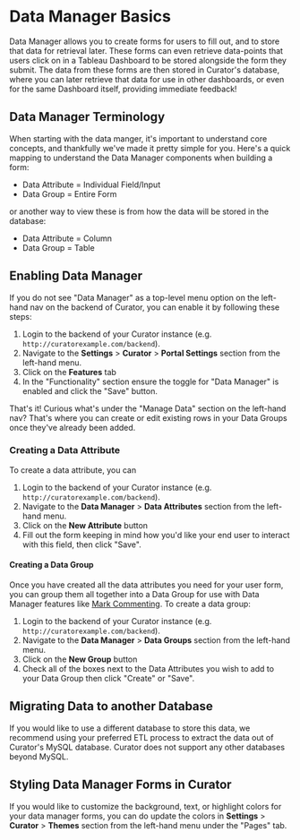 # Data Manager Basics

Data Manager allows you to create forms for users to fill out, and to store that data for retrieval later.  These forms
can even retrieve data-points that users click on in a Tableau Dashboard to be stored alongside the form they submit.
The data from these forms are then stored in Curator's database, where you can later retrieve that data for use in other
dashboards, or even for the same Dashboard itself, providing immediate feedback!

## Data Manager Terminology

When starting with the data manger, it's important to understand core concepts, and thankfully we've made it pretty
simple for you.  Here's a quick mapping to understand the Data Manager components when building a form:

- Data Attribute = Individual Field/Input
- Data Group = Entire Form

or another way to view these is from how the data will be stored in the database:

- Data Attribute = Column
- Data Group = Table

## Enabling Data Manager

If you do not see "Data Manager" as a top-level menu option on the left-hand nav on the backend of Curator, you can
enable it by following these steps:

1. Login to the backend of your Curator instance (e.g. `http://curatorexample.com/backend`).
2. Navigate to the **Settings** > **Curator** > **Portal Settings** section from the left-hand menu.
3. Click on the **Features** tab
4. In the "Functionality" section ensure the toggle for "Data Manager" is enabled and click the "Save" button.

That's it!  Curious what's under the "Manage Data" section on the left-hand nav?  That's where you can create or edit
existing rows in your Data Groups once they've already been added.

### Creating a Data Attribute

To create a data attribute, you can

1. Login to the backend of your Curator instance (e.g. `http://curatorexample.com/backend`).
2. Navigate to the **Data Manager** > **Data Attributes** section from the left-hand menu.
3. Click on the **New Attribute** button
4. Fill out the form keeping in mind how you'd like your end user to interact with this field, then click "Save".

#### Creating a Data Group

Once you have created all the data attributes you need for your user form, you can group them all together into a
Data Group for use with Data Manager features like
[Mark Commenting](https://curator.interworks.com/page/kb/embedding-using-analytics/data-manager/mark-commenting/1068).
 To create a data group:

1. Login to the backend of your Curator instance (e.g. `http://curatorexample.com/backend`).
2. Navigate to the **Data Manager** > **Data Groups** section from the left-hand menu.
3. Click on the **New Group** button
4. Check all of the boxes next to the Data Attributes you wish to add to your Data Group then click "Create" or "Save".

## Migrating Data to another Database

If you would like to use a different database to store this data, we recommend using your preferred ETL process to
extract the data out of Curator's MySQL database.  Curator does not support any other databases beyond MySQL.

## Styling Data Manager Forms in Curator

If you would like to customize the background, text, or highlight colors for your data manager forms, you can do update
the colors in **Settings** > **Curator** > **Themes** section from the left-hand menu under the "Pages" tab.
